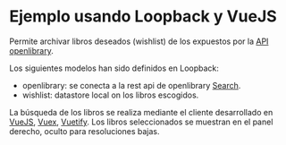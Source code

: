 
# Ejemplo usando Loopback y VueJS
Permite archivar libros deseados (wishlist) de los expuestos por la [API openlibrary](https://openlibrary.org/developers/api).

Los siguientes modelos han sido definidos en Loopback:
- openlibrary: se conecta a la rest api de openlibrary [Search](https://openlibrary.org/dev/docs/api/search).
- wishlist: datastore local on los libros escogidos.

La búsqueda de los libros se realiza mediante el cliente desarrollado en [VueJS](https://vuejs.org/), [Vuex](https://vuex.vuejs.org/en/intro.html), [Vuetify](https://vuetifyjs.com/). Los libros seleccionados se muestran en el panel derecho, oculto para resoluciones bajas.
